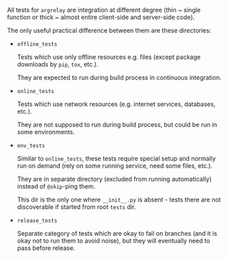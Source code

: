 
All tests for `argrelay` are integration at different degree
(thin ~ single function or thick ~ almost entire client-side and server-side code).

The only useful practical difference between them are these directories:

*   `offline_tests`

    Tests which use only offline resources e.g. files (except package downloads by `pip`, `tox`, etc.).

    They are expected to run during build process in continuous integration.

*   `online_tests`

    Tests which use network resources (e.g. internet services, databases, etc.).

    They are not supposed to run during build process, but could be run in some environments.

*   `env_tests`

    Similar to `online_tests`, these tests require special setup and normally run on demand
    (rely on some running service, need some files, etc.).

    They are in separate directory (excluded from running automatically) instead of `@skip`-ping them.

    This dir is the only one where `__init__.py` is absent -
    tests there are not discoverable if started from root `tests` dir.

*   `release_tests`

    Separate category of tests which are okay to fail on branches (and it is okay not to run them to avoid noise),
    but they will eventually need to pass before release.
